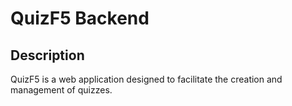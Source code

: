 # QuizF5 Backend

## Description
QuizF5 is a web application designed to facilitate the creation and management of quizzes.
